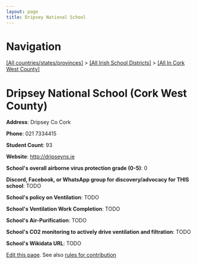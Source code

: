 ```yaml
---
layout: page
title: Dripsey National School
---
```

# Navigation

[[All countries/states/provinces]](../../..) > [[All Irish School Districts]](../..) > [[All In Cork West County]](..)

# Dripsey National School (Cork West County)

**Address**: Dripsey Co Cork

**Phone**: 021 7334415

**Student Count**: 93

**Website**: <http://dripseyns.ie>

**School's overall airborne virus protection grade (0-5)**: 0

**Discord, Facebook, or WhatsApp group for discovery/advocacy for THIS school**: TODO

**School's policy on Ventilation**: TODO

**School's Ventilation Work Completion**: TODO

**School's Air-Purification**: TODO

**School's CO2 monitoring to actively drive ventilation and filtration**: TODO

**School's Wikidata URL**: TODO


[Edit this page](https://github.com/ventilate-schools/Ireland/edit/main/./Cork_West_County/Dripsey_National_School.md). See also [rules for contribution](../../../contribution-rules/)